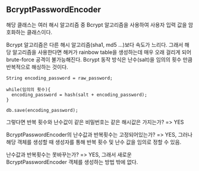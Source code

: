 **BcryptPasswordEncoder**
-------------

해당 클래스는 여러 해시 알고리즘 중 Bcrypt 알고리즘을 사용하여 사용자 입력 값을 암호화하는 클래스이다.   

Bcrypt 알고리즘은 다른 해시 알고리즘(sha1, md5 ...)보다 속도가 느리다. 그래서 해당 알고리즘을 사용한다면 해커가 rainbow table을 생성하는데 매우 오래 걸리게 되어 brute-force 공격이 불가능해진다.
Bcrypt 동작 방식은 난수(salt)을 임의의 횟수 만큼 반복적으로 해싱하는 것이다.   
```
String encoding_password = raw_password;

while(임의의 횟수){
  encoding_password = hash(salt + encoding_password);
}

db.save(encoding_password);
```

그렇다면 반복 횟수와 난수값이 같은 비밀번호는 같은 해시값은 가지는가? => YES   

BcryptPasswordEncoder의 난수값과 반복횟수는 고정되어있는가? => YES, 그러나 해당 객체를 생성할 때 생성자를 통해 반복 횟수 및 난수 값을 임의로 정할 수 있음.   

난수값과 반복횟수는 못바꾸는가? => YES, 그래서 새로운 BcryptPasswordEncoder 객체를 생성하는 방법 밖에 없다.
